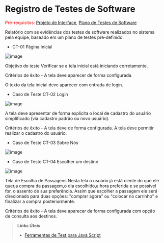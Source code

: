 # Registro de Testes de Software

<span style="color:red">Pré-requisitos: <a href="3-Projeto de Interface.md"> Projeto de Interface</a></span>, <a href="8-Plano de Testes de Software.md"> Plano de Testes de Software</a>

Relatório com as evidências dos testes de software realizados no sistema pela equipe, baseado em um plano de testes pré-definido.

- CT-01 Página inicial

![image](https://user-images.githubusercontent.com/91230711/194785119-a5b86b2c-afe0-44d3-8975-8fc84c053f7d.png)



Objetivo do teste	Verificar se a tela inicial está iniciando corretamente.

Critérios de êxito	- A tela deve aparecer de forma configurada.

 O texto da tela inicial deve aparecer com entrada de login.




- Caso de Teste	CT-02 Login

![image](https://user-images.githubusercontent.com/91230711/194785205-c41b8ab4-6442-4397-a334-81fff713d2b2.png)







 A tela deve apresentar de forma explícita o local de cadastro do usuário simplificado (via cadastro padrão ou novo usuário).


Critérios de êxito	- A tela deve de forma configurada.
 A tela deve permitir realizar o cadastro do usuário.


- Caso de Teste	CT-03 Sobre Nós


![image](https://user-images.githubusercontent.com/91230711/194785312-20eb6e9f-394e-4f90-a34c-087bafd7dbc2.png)





- Caso de Teste	CT-04 Escolher um destino


![image](https://user-images.githubusercontent.com/91230711/194785508-7827b992-ff7d-4099-98d4-b79c375101ad.png)


Tela de Escolha de Passagens
Nesta tela o usuário já está ciente do que ele quer,a compra da passagem,o dia escolhido,a hora preferida e se possível for, o assento de sua preferência. Assim que escolher a passagem ele será direcionado para duas opções: "comprar agora" ou "colocar no carrinho" e finalizar a compra posteriormente.


Critérios de êxito	- A tela deve aparecer de forma configurada com opção de consulta aos destinos.







> **Links Úteis**:
> - [Ferramentas de Test para Java Script](https://geekflare.com/javascript-unit-testing/)
